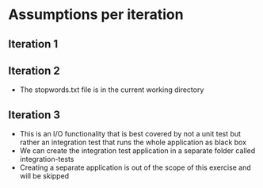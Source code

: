 # Assumptions per iteration

## Iteration 1

## Iteration 2
- The stopwords.txt file is in the current working directory

## Iteration 3
- This is an I/O functionality that is best covered by not a unit test but rather an integration test that runs the whole application as black box
- We can create the integration test application in a separate folder called integration-tests
- Creating a separate application is out of the scope of this exercise and will be skipped
